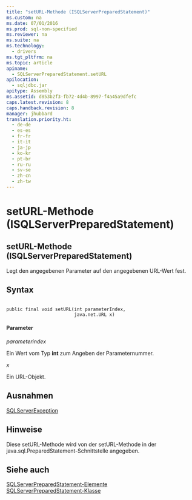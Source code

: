 ```yaml
---
title: "setURL-Methode (ISQLServerPreparedStatement)"
ms.custom: na
ms.date: 07/01/2016
ms.prod: sql-non-specified
ms.reviewer: na
ms.suite: na
ms.technology: 
  - drivers
ms.tgt_pltfrm: na
ms.topic: article
apiname: 
  - SQLServerPreparedStatement.setURL
apilocation: 
  - sqljdbc.jar
apitype: Assembly
ms.assetid: d853b2f3-fb72-4d4b-8997-f4a45a9dfefc
caps.latest.revision: 8
caps.handback.revision: 8
manager: jhubbard
translation.priority.ht: 
  - de-de
  - es-es
  - fr-fr
  - it-it
  - ja-jp
  - ko-kr
  - pt-br
  - ru-ru
  - sv-se
  - zh-cn
  - zh-tw
---
```

# setURL-Methode (ISQLServerPreparedStatement)
    
## setURL\-Methode \(ISQLServerPreparedStatement\)  
 Legt den angegebenen Parameter auf den angegebenen URL\-Wert fest.  
  
## Syntax  
  
```  
  
public final void setURL(int parameterIndex,  
                         java.net.URL x)  
```  
  
#### Parameter  
 *parameterindex*  
  
 Ein Wert vom Typ **int** zum Angeben der Parameternummer.  
  
 *x*  
  
 Ein URL\-Objekt.  
  
## Ausnahmen  
 [SQLServerException](../content/SQLServerException-Class.md)  
  
## Hinweise  
 Diese setURL\-Methode wird von der setURL\-Methode in der java.sql.PreparedStatement\-Schnittstelle angegeben.  
  
## Siehe auch  
 [SQLServerPreparedStatement-Elemente](../content/SQLServerPreparedStatement-Members.md)   
 [SQLServerPreparedStatement-Klasse](../content/SQLServerPreparedStatement-Class.md)  
  
  